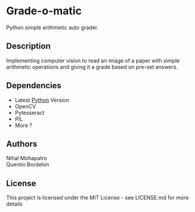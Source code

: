 # Grade-o-matic

Python simple arithmetic auto grader.

## Description

Implementing computer vision to read an image of a paper with simple arithmetic operations and giving it a grade based on pre-set answers.

## Dependencies

* Latest [Python](https://python.org) Version 
* OpenCV
* Pytesseract
* PIL
* More ?

## Authors
Nihal Mohapatro\
Quentin Bordelon

## License
This project is licensed under the MIT License - see LICENSE.md for more details
